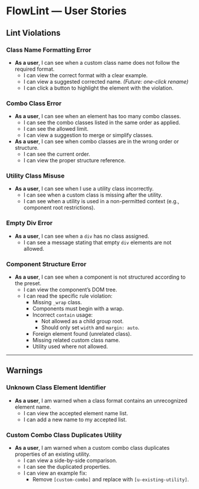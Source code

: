 # FlowLint — User Stories

## Lint Violations

### Class Name Formatting Error

- **As a user**, I can see when a custom class name does not follow the required format.
  - I can view the correct format with a clear example.
  - I can view a suggested corrected name. _(Future: one-click rename)_
  - I can click a button to highlight the element with the violation.

### Combo Class Error

- **As a user**, I can see when an element has too many combo classes.
  - I can see the combo classes listed in the same order as applied.
  - I can see the allowed limit.
  - I can view a suggestion to merge or simplify classes.
- **As a user**, I can see when combo classes are in the wrong order or structure.
  - I can see the current order.
  - I can view the proper structure reference.

### Utility Class Misuse

- **As a user**, I can see when I use a utility class incorrectly.
  - I can see when a custom class is missing after the utility.
  - I can see when a utility is used in a non-permitted context (e.g., component root restrictions).

### Empty Div Error

- **As a user**, I can see when a `div` has no class assigned.
  - I can see a message stating that empty `div` elements are not allowed.

### Component Structure Error

- **As a user**, I can see when a component is not structured according to the preset.
  - I can view the component’s DOM tree.
  - I can read the specific rule violation:
    - Missing `_wrap` class.
    - Components must begin with a wrap.
    - Incorrect `contain` usage:
      - Not allowed as a child group root.
      - Should only set `width` and `margin: auto`.
    - Foreign element found (unrelated class).
    - Missing related custom class name.
    - Utility used where not allowed.

---

## Warnings

### Unknown Class Element Identifier

- **As a user**, I am warned when a class format contains an unrecognized element name.
  - I can view the accepted element name list.
  - I can add a new name to my accepted list.

### Custom Combo Class Duplicates Utility

- **As a user**, I am warned when a custom combo class duplicates properties of an existing utility.
  - I can view a side-by-side comparison.
  - I can see the duplicated properties.
  - I can view an example fix:
    - Remove `[custom-combo]` and replace with `[u-existing-utility]`.
